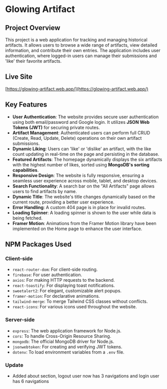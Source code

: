 # Glowing Artifact

## Project Overview

This project is a web application for tracking and managing historical artifacts. It allows users to browse a wide range of artifacts, view detailed information, and contribute their own entries. The application includes user authentication, where logged-in users can manage their submissions and 'like' their favorite artifacts.

## Live Site

[https://glowing-artifact.web.app/](https://glowing-artifact.web.app/)

## Key Features

- **User Authentication**: The website provides secure user authentication using both email/password and Google login. It utilizes **JSON Web Tokens (JWT)** for securing private routes.
- **Artifact Management**: Authenticated users can perform full CRUD (Create, Read, Update, Delete) operations on their own artifact submissions.
- **Dynamic Liking**: Users can 'like' or 'dislike' an artifact, with the like count updating in real-time on the page and persisting in the database.
- **Featured Artifacts**: The homepage dynamically displays the six artifacts with the highest number of likes, sorted using **MongoDB's sorting capabilities**.
- **Responsive Design**: The website is fully responsive, ensuring a seamless user experience across mobile, tablet, and desktop devices.
- **Search Functionality**: A search bar on the "All Artifacts" page allows users to find artifacts by name.
- **Dynamic Title**: The website's title changes dynamically based on the current route, providing a better user experience.
- **Error Handling**: A custom 404 page is in place for invalid routes.
- **Loading Spinner**: A loading spinner is shown to the user while data is being fetched.
- **Framer Motion**: Animations from the Framer Motion library have been implemented on the Home page to enhance the user interface.

## NPM Packages Used

### Client-side

- `react-router-dom`: For client-side routing.
- `firebase`: For user authentication.
- `axios`: For making HTTP requests to the backend.
- `react-toastify`: For displaying toast notifications.
- `sweetalert2`: For elegant, customizable alert popups.
- `framer-motion`: For declarative animations.
- `tailwind-merge`: To merge Tailwind CSS classes without conflicts.
- `react-icons`: For various icons used throughout the website.

### Server-side

- `express`: The web application framework for Node.js.
- `cors`: To handle Cross-Origin Resource Sharing.
- `mongodb`: The official MongoDB driver for Node.js.
- `jsonwebtoken`: For creating and verifying JWT tokens.
- `dotenv`: To load environment variables from a `.env` file.

### Update

- Added about section, logout user now has 3 navigations and login user has 6 navigations
